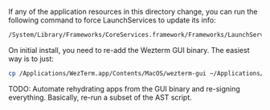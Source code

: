 If any of the application resources in this directory change, you can run the following command to
force LaunchServices to update its info:

```bash
/System/Library/Frameworks/CoreServices.framework/Frameworks/LaunchServices.framework/Support/lsregister -v ./AppName.app
```

On initial install, you need to re-add the Wezterm GUI binary. The easiest way is to just:

```bash
cp /Applications/WezTerm.app/Contents/MacOS/wezterm-gui ~/Applications/*.app/Contents/MacOS/[APP NAME]
```

TODO: Automate rehydrating apps from the GUI binary and re-signing everything. Basically, re-run a subset of the AST script.
